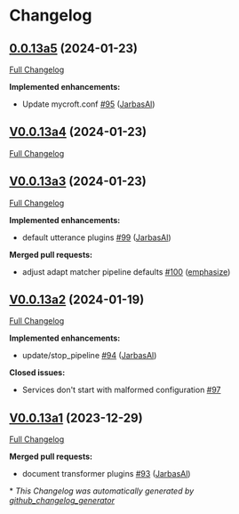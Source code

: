 # Changelog

## [0.0.13a5](https://github.com/OpenVoiceOS/ovos-config/tree/0.0.13a5) (2024-01-23)

[Full Changelog](https://github.com/OpenVoiceOS/ovos-config/compare/V0.0.13a4...0.0.13a5)

**Implemented enhancements:**

- Update mycroft.conf [\#95](https://github.com/OpenVoiceOS/ovos-config/pull/95) ([JarbasAl](https://github.com/JarbasAl))

## [V0.0.13a4](https://github.com/OpenVoiceOS/ovos-config/tree/V0.0.13a4) (2024-01-23)

[Full Changelog](https://github.com/OpenVoiceOS/ovos-config/compare/V0.0.13a3...V0.0.13a4)

## [V0.0.13a3](https://github.com/OpenVoiceOS/ovos-config/tree/V0.0.13a3) (2024-01-23)

[Full Changelog](https://github.com/OpenVoiceOS/ovos-config/compare/V0.0.13a2...V0.0.13a3)

**Implemented enhancements:**

- default utterance plugins [\#99](https://github.com/OpenVoiceOS/ovos-config/pull/99) ([JarbasAl](https://github.com/JarbasAl))

**Merged pull requests:**

- adjust adapt matcher pipeline defaults [\#100](https://github.com/OpenVoiceOS/ovos-config/pull/100) ([emphasize](https://github.com/emphasize))

## [V0.0.13a2](https://github.com/OpenVoiceOS/ovos-config/tree/V0.0.13a2) (2024-01-19)

[Full Changelog](https://github.com/OpenVoiceOS/ovos-config/compare/V0.0.13a1...V0.0.13a2)

**Implemented enhancements:**

- update/stop\_pipeline [\#94](https://github.com/OpenVoiceOS/ovos-config/pull/94) ([JarbasAl](https://github.com/JarbasAl))

**Closed issues:**

- Services don't start with malformed configuration [\#97](https://github.com/OpenVoiceOS/ovos-config/issues/97)

## [V0.0.13a1](https://github.com/OpenVoiceOS/ovos-config/tree/V0.0.13a1) (2023-12-29)

[Full Changelog](https://github.com/OpenVoiceOS/ovos-config/compare/V0.0.12...V0.0.13a1)

**Merged pull requests:**

- document transformer plugins [\#93](https://github.com/OpenVoiceOS/ovos-config/pull/93) ([JarbasAl](https://github.com/JarbasAl))



\* *This Changelog was automatically generated by [github_changelog_generator](https://github.com/github-changelog-generator/github-changelog-generator)*
